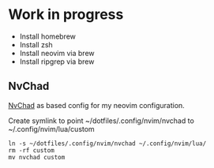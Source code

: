 # Work in progress

- Install homebrew
- Install zsh
- Install neovim via brew
- Install ripgrep via brew

## NvChad

[NvChad](https://nvchad.com/) as based config for my neovim configuration.

Create symlink to point ~/dotfiles/.config/nvim/nvchad to ~/.config/nvim/lua/custom

```shell
ln -s ~/dotfiles/.config/nvim/nvchad ~/.config/nvim/lua/
rm -rf custom
mv nvchad custom
```
